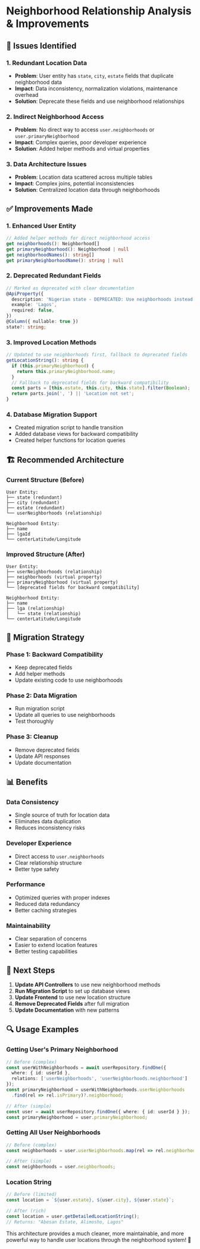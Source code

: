 # Neighborhood Relationship Analysis & Improvements

## 🚨 **Issues Identified**

### 1. **Redundant Location Data**
- **Problem**: User entity has `state`, `city`, `estate` fields that duplicate neighborhood data
- **Impact**: Data inconsistency, normalization violations, maintenance overhead
- **Solution**: Deprecate these fields and use neighborhood relationships

### 2. **Indirect Neighborhood Access**
- **Problem**: No direct way to access `user.neighborhoods` or `user.primaryNeighborhood`
- **Impact**: Complex queries, poor developer experience
- **Solution**: Added helper methods and virtual properties

### 3. **Data Architecture Issues**
- **Problem**: Location data scattered across multiple tables
- **Impact**: Complex joins, potential inconsistencies
- **Solution**: Centralized location data through neighborhoods

## ✅ **Improvements Made**

### 1. **Enhanced User Entity**
```typescript
// Added helper methods for direct neighborhood access
get neighborhoods(): Neighborhood[]
get primaryNeighborhood(): Neighborhood | null
get neighborhoodNames(): string[]
get primaryNeighborhoodName(): string | null
```

### 2. **Deprecated Redundant Fields**
```typescript
// Marked as deprecated with clear documentation
@ApiProperty({
  description: 'Nigerian state - DEPRECATED: Use neighborhoods instead',
  example: 'Lagos',
  required: false,
})
@Column({ nullable: true })
state?: string;
```

### 3. **Improved Location Methods**
```typescript
// Updated to use neighborhoods first, fallback to deprecated fields
getLocationString(): string {
  if (this.primaryNeighborhood) {
    return this.primaryNeighborhood.name;
  }
  // Fallback to deprecated fields for backward compatibility
  const parts = [this.estate, this.city, this.state].filter(Boolean);
  return parts.join(', ') || 'Location not set';
}
```

### 4. **Database Migration Support**
- Created migration script to handle transition
- Added database views for backward compatibility
- Created helper functions for location queries

## 🏗️ **Recommended Architecture**

### **Current Structure (Before)**
```
User Entity:
├── state (redundant)
├── city (redundant)  
├── estate (redundant)
└── userNeighborhoods (relationship)

Neighborhood Entity:
├── name
├── lgaId
└── centerLatitude/Longitude
```

### **Improved Structure (After)**
```
User Entity:
├── userNeighborhoods (relationship)
├── neighborhoods (virtual property)
├── primaryNeighborhood (virtual property)
└── [deprecated fields for backward compatibility]

Neighborhood Entity:
├── name
├── lga (relationship)
│   └── state (relationship)
└── centerLatitude/Longitude
```

## 🔄 **Migration Strategy**

### **Phase 1: Backward Compatibility**
- Keep deprecated fields
- Add helper methods
- Update existing code to use neighborhoods

### **Phase 2: Data Migration**
- Run migration script
- Update all queries to use neighborhoods
- Test thoroughly

### **Phase 3: Cleanup**
- Remove deprecated fields
- Update API responses
- Update documentation

## 📊 **Benefits**

### **Data Consistency**
- Single source of truth for location data
- Eliminates data duplication
- Reduces inconsistency risks

### **Developer Experience**
- Direct access to `user.neighborhoods`
- Clear relationship structure
- Better type safety

### **Performance**
- Optimized queries with proper indexes
- Reduced data redundancy
- Better caching strategies

### **Maintainability**
- Clear separation of concerns
- Easier to extend location features
- Better testing capabilities

## 🚀 **Next Steps**

1. **Update API Controllers** to use new neighborhood methods
2. **Run Migration Script** to set up database views
3. **Update Frontend** to use new location structure
4. **Remove Deprecated Fields** after full migration
5. **Update Documentation** with new patterns

## 🔍 **Usage Examples**

### **Getting User's Primary Neighborhood**
```typescript
// Before (complex)
const userWithNeighborhoods = await userRepository.findOne({
  where: { id: userId },
  relations: ['userNeighborhoods', 'userNeighborhoods.neighborhood']
});
const primaryNeighborhood = userWithNeighborhoods.userNeighborhoods
  .find(rel => rel.isPrimary)?.neighborhood;

// After (simple)
const user = await userRepository.findOne({ where: { id: userId } });
const primaryNeighborhood = user.primaryNeighborhood;
```

### **Getting All User Neighborhoods**
```typescript
// Before (complex)
const neighborhoods = user.userNeighborhoods.map(rel => rel.neighborhood);

// After (simple)
const neighborhoods = user.neighborhoods;
```

### **Location String**
```typescript
// Before (limited)
const location = `${user.estate}, ${user.city}, ${user.state}`;

// After (rich)
const location = user.getDetailedLocationString();
// Returns: "Abesan Estate, Alimosho, Lagos"
```

This architecture provides a much cleaner, more maintainable, and more powerful way to handle user locations through the neighborhood system! 🎯

